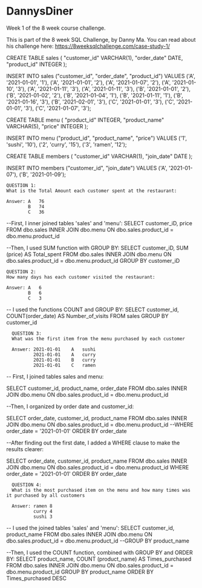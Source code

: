 # DannysDiner
Week 1 of the 8 week course challenge.

This is part of the 8 week SQL Challenge, by Danny Ma. You can read about his challenge here: https://8weeksqlchallenge.com/case-study-1/

CREATE TABLE sales (
  "customer_id" VARCHAR(1),
  "order_date" DATE,
  "product_id" INTEGER
);

INSERT INTO sales
  ("customer_id", "order_date", "product_id")
VALUES
  ('A', '2021-01-01', '1'),
  ('A', '2021-01-01', '2'),
  ('A', '2021-01-07', '2'),
  ('A', '2021-01-10', '3'),
  ('A', '2021-01-11', '3'),
  ('A', '2021-01-11', '3'),
  ('B', '2021-01-01', '2'),
  ('B', '2021-01-02', '2'),
  ('B', '2021-01-04', '1'),
  ('B', '2021-01-11', '1'),
  ('B', '2021-01-16', '3'),
  ('B', '2021-02-01', '3'),
  ('C', '2021-01-01', '3'),
  ('C', '2021-01-01', '3'),
  ('C', '2021-01-07', '3');
 

CREATE TABLE menu (
  "product_id" INTEGER,
  "product_name" VARCHAR(5),
  "price" INTEGER
);

INSERT INTO menu
  ("product_id", "product_name", "price")
VALUES
  ('1', 'sushi', '10'),
  ('2', 'curry', '15'),
  ('3', 'ramen', '12');
  

CREATE TABLE members (
  "customer_id" VARCHAR(1),
  "join_date" DATE
);

INSERT INTO members
  ("customer_id", "join_date")
VALUES
  ('A', '2021-01-07'),
  ('B', '2021-01-09');
  
  
    QUESTION 1:
    What is the Total Amount each customer spent at the restaurant:
    
    Answer: A	76
            B	74
            C	36

--First, I inner joined tables 'sales' and 'menu':
SELECT customer_iD, price
FROM dbo.sales
INNER JOIN dbo.menu 
ON dbo.sales.product_id = dbo.menu.product_id

--Then, I used SUM function with GROUP BY:
SELECT customer_iD, SUM (price) AS Total_spent 
FROM dbo.sales
INNER JOIN dbo.menu 
ON dbo.sales.product_id = dbo.menu.product_id 
GROUP BY customer_iD
    
  
  
    QUESTION 2:
    How many days has each customer visited the restaurant:
    
    Answer: A	6
            B	6
            C	3


-- I used the functions COUNT and GROUP BY:
SELECT customer_id, COUNT(order_date) AS Number_of_visits
  FROM sales
  GROUP BY customer_id

  
  
      QUESTION 3:
      What was the first item from the menu purchased by each customer
      
      Answer: 2021-01-01	A	sushi
              2021-01-01	A	curry
              2021-01-01	B	curry
              2021-01-01	C	ramen


  -- First, I joined tables sales and menu:

  SELECT customer_id, product_name, order_date
  FROM dbo.sales
  INNER JOIN dbo.menu
  ON dbo.sales.product_id = dbo.menu.product_id

  --Then, I organized by order date and customer_id:

  SELECT order_date, customer_id, product_name 
  FROM dbo.sales
  INNER JOIN dbo.menu
  ON dbo.sales.product_id = dbo.menu.product_id
  --WHERE order_date = '2021-01-01'
  ORDER BY order_date 

  --After finding out the first date, I added a WHERE clause to make the results clearer:

  SELECT order_date, customer_id, product_name 
  FROM dbo.sales
  INNER JOIN dbo.menu
  ON dbo.sales.product_id = dbo.menu.product_id
  WHERE order_date = '2021-01-01'
  ORDER BY order_date
  
  
  
      QUESTION 4:
      What is the most purchased item on the menu and how many times was it purchased by all customers
      
      Answer: ramen	8
              curry	4
              sushi	3
      


-- I used the joined tables 'sales' and 'menu':
  SELECT customer_id, product_name
  FROM dbo.sales
  INNER JOIN dbo.menu
  ON dbo.sales.product_id = dbo.menu.product_id
  --GROUP BY product_name
  
  
--Then, I used the COUNT function, combined with GROUP BY and ORDER BY:
  SELECT product_name, COUNT (product_name) AS Times_purchased
  FROM dbo.sales
  INNER JOIN dbo.menu
  ON dbo.sales.product_id = dbo.menu.product_id
  GROUP BY product_name
  ORDER BY Times_purchased DESC
  
  
  
  
  
  
  
  
  
  

  
